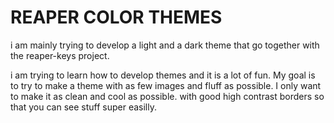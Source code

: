 # REAPER COLOR THEMES

i am mainly trying to develop a light and a dark theme
that go together with the reaper-keys project.

i am trying to learn how to develop themes and it is a lot 
of fun. My goal is to try to make a theme with as few images
and fluff as possible. I only want to make it as clean and
cool as possible. with good high contrast borders so that 
you can see stuff super easilly.
